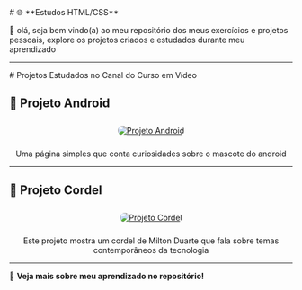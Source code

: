 <html>
<link rel="stylesheet" href="style-readme.css">
# 🌐 **Estudos HTML/CSS** 

🎯 olá, seja bem vindo(a) ao meu repositório dos meus exercícios e projetos pessoais, explore os projetos criados e estudados durante meu aprendizado

---
<body>
<main>
# Projetos Estudados no Canal do Curso em Vídeo

## 📱 **Projeto Android**
<div style="text-align:center;">
<a href="https://ygorhenriquelima.github.io/estudos_Desenvolvimento_web/projetos/Projeto_android/index.html">
    <img src="https://via.placeholder.com/400x200.png?text=Projeto+Android" alt="Projeto Android" style="border-radius: 8px; margin: 10px;">
</a>
<p>Uma página simples que conta curiosidades sobre o mascote do android</p>
</div>

---

## 📜 **Projeto Cordel**  
<div style="text-align:center;">
<a href="https://ygorhenriquelima.github.io/estudos_Desenvolvimento_web/projetos/projeto_cordel/index.html">
    <img src="https://via.placeholder.com/400x200.png?text=Projeto+Cordel" alt="Projeto Cordel" style="border-radius: 8px; margin: 10px;">
</a>
<p>Este projeto mostra um cordel de Milton Duarte que fala sobre temas contemporâneos da tecnologia</p>
</div>

---

🚀 **Veja mais sobre meu aprendizado no repositório!**
</main>
</body>
</html>